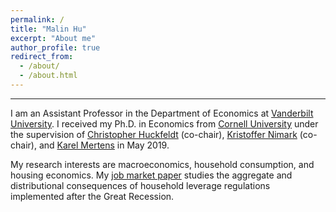 ```yaml
---
permalink: /
title: "Malin Hu"
excerpt: "About me"
author_profile: true
redirect_from: 
  - /about/
  - /about.html
---
```

---
I am an Assistant Professor in the Department of Economics at [Vanderbilt University](https://as.vanderbilt.edu/econ).  I received my Ph.D. in Economics from [Cornell University](http://economics.cornell.edu) under the supervision of [Christopher Huckfeldt](https://christopher-huckfeldt.github.io) (co-chair), [Kristoffer Nimark](http://www.kris-nimark.net/) (co-chair), and [Karel Mertens](https://karelmertens.com/) in May 2019.

My research interests are macroeconomics, household consumption, and housing economics.  My [job market paper](https://malin-hu.github.io/files/MH_JMP.pdf) studies the aggregate and distributional consequences of household leverage regulations implemented after the Great Recession.